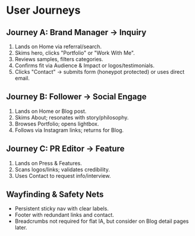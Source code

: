 # User Journeys

## Journey A: Brand Manager → Inquiry

1. Lands on Home via referral/search.
2. Skims hero, clicks "Portfolio" or "Work With Me".
3. Reviews samples, filters categories.
4. Confirms fit via Audience & Impact or logos/testimonials.
5. Clicks "Contact" → submits form (honeypot protected) or uses direct email.

## Journey B: Follower → Social Engage

1. Lands on Home or Blog post.
2. Skims About; resonates with story/philosophy.
3. Browses Portfolio; opens lightbox.
4. Follows via Instagram links; returns for Blog.

## Journey C: PR Editor → Feature

1. Lands on Press & Features.
2. Scans logos/links; validates credibility.
3. Uses Contact to request info/interview.

## Wayfinding & Safety Nets

- Persistent sticky nav with clear labels.
- Footer with redundant links and contact.
- Breadcrumbs not required for flat IA, but consider on Blog detail pages later.


